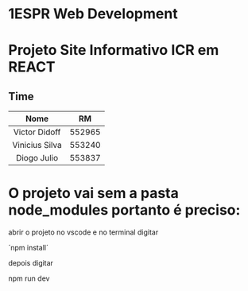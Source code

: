 # 1ESPR Web Development
# Projeto Site Informativo ICR em REACT


## Time

|Nome|RM|
|:--------------:|:------:|
| Victor Didoff  | 552965 |
| Vinicius Silva | 553240 |
| Diogo Julio    | 553837 |

# O projeto vai sem a pasta node_modules portanto é preciso:
abrir o projeto no vscode e no terminal digitar 


´npm install´

depois digitar

npm run dev

